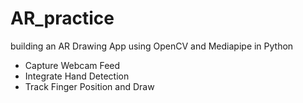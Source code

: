 # AR_practice

building an AR Drawing App using OpenCV and Mediapipe in Python

- Capture Webcam Feed
- Integrate Hand Detection
- Track Finger Position and Draw
